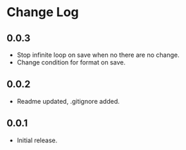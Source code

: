 # Change Log

## 0.0.3

- Stop infinite loop on save when no there are no change.
- Change condition for format on save.

## 0.0.2

- Readme updated, .gitignore added.

## 0.0.1

- Initial release.

